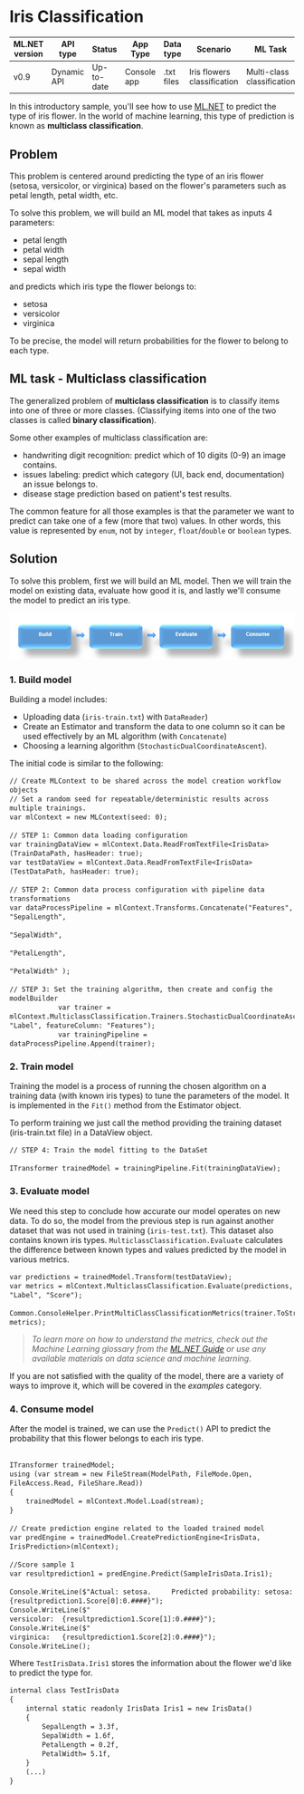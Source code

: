 # Iris Classification

| ML.NET version | API type          | Status                        | App Type    | Data type | Scenario            | ML Task                   | Algorithms                  |
|----------------|-------------------|-------------------------------|-------------|-----------|---------------------|---------------------------|-----------------------------|
| v0.9           | Dynamic API | Up-to-date | Console app | .txt files | Iris flowers classification | Multi-class classification | Sdca Multi-class |

In this introductory sample, you'll see how to use [ML.NET](https://www.microsoft.com/net/learn/apps/machine-learning-and-ai/ml-dotnet) to predict the type of iris flower. In the world of machine learning, this type of prediction is known as **multiclass classification**.

## Problem
This problem is centered around predicting the type of an iris flower (setosa, versicolor, or virginica) based on the flower's parameters such as petal length, petal width, etc.

To solve this problem, we will build an ML model that takes as inputs 4 parameters: 
* petal length
* petal width
* sepal length
* sepal width

and predicts which iris type the flower belongs to:
* setosa
* versicolor
* virginica

To be precise, the model will return probabilities for the flower to belong to each type.

## ML task - Multiclass classification
The generalized problem of **multiclass classification** is to classify items into one of three or more classes. (Classifying items into one of the two classes is called **binary classification**).

Some other examples of multiclass classification are:
* handwriting digit recognition: predict which of 10 digits (0-9) an image contains.
* issues labeling: predict which category (UI, back end, documentation) an issue belongs to.
* disease stage prediction based on patient's test results.

The common feature for all those examples is that the parameter we want to predict can take one of a few (more that two) values. In other words, this value is represented by `enum`, not by `integer`, `float`/`double` or `boolean` types.

## Solution
To solve this problem, first we will build an ML model. Then we will train the model on existing data, evaluate how good it is, and lastly we'll consume the model to predict an iris type.

![Build -> Train -> Evaluate -> Consume](../shared_content/modelpipeline.png)

### 1. Build model

Building a model includes: 
* Uploading data (`iris-train.txt`) with `DataReader`)
* Create an Estimator and transform the data to one column so it can be used effectively by an ML algorithm (with `Concatenate`)
* Choosing a learning algorithm (`StochasticDualCoordinateAscent`). 


The initial code is similar to the following:
```CSharp
// Create MLContext to be shared across the model creation workflow objects 
// Set a random seed for repeatable/deterministic results across multiple trainings.
var mlContext = new MLContext(seed: 0);

// STEP 1: Common data loading configuration
var trainingDataView = mlContext.Data.ReadFromTextFile<IrisData>(TrainDataPath, hasHeader: true);
var testDataView = mlContext.Data.ReadFromTextFile<IrisData>(TestDataPath, hasHeader: true);

// STEP 2: Common data process configuration with pipeline data transformations
var dataProcessPipeline = mlContext.Transforms.Concatenate("Features", "SepalLength",
                                                                       "SepalWidth",
                                                                       "PetalLength",
                                                                       "PetalWidth" );

// STEP 3: Set the training algorithm, then create and config the modelBuilder                         
            var trainer = mlContext.MulticlassClassification.Trainers.StochasticDualCoordinateAscent(labelColumn: "Label", featureColumn: "Features");
            var trainingPipeline = dataProcessPipeline.Append(trainer);
```

### 2. Train model
Training the model is a process of running the chosen algorithm on a training data (with known iris types) to tune the parameters of the model. It is implemented in the `Fit()` method from the Estimator object. 

To perform training we just call the method providing the training dataset (iris-train.txt file) in a DataView object.

```CSharp
// STEP 4: Train the model fitting to the DataSet            

ITransformer trainedModel = trainingPipeline.Fit(trainingDataView);

```
### 3. Evaluate model
We need this step to conclude how accurate our model operates on new data. To do so, the model from the previous step is run against another dataset that was not used in training (`iris-test.txt`). This dataset also contains known iris types. `MulticlassClassification.Evaluate` calculates the difference between known types and values predicted by the model in various metrics.

```CSharp
var predictions = trainedModel.Transform(testDataView);
var metrics = mlContext.MulticlassClassification.Evaluate(predictions, "Label", "Score");

Common.ConsoleHelper.PrintMultiClassClassificationMetrics(trainer.ToString(), metrics);
```

>*To learn more on how to understand the metrics, check out the Machine Learning glossary from the [ML.NET Guide](https://docs.microsoft.com/en-us/dotnet/machine-learning/) or use any available materials on data science and machine learning*.

If you are not satisfied with the quality of the model, there are a variety of ways to improve it, which will be covered in the *examples* category.
### 4. Consume model
After the model is trained, we can use the `Predict()` API to predict the probability that this flower belongs to each iris type. 

```CSharp

ITransformer trainedModel;
using (var stream = new FileStream(ModelPath, FileMode.Open, FileAccess.Read, FileShare.Read))
{
    trainedModel = mlContext.Model.Load(stream);
}

// Create prediction engine related to the loaded trained model
var predEngine = trainedModel.CreatePredictionEngine<IrisData, IrisPrediction>(mlContext);

//Score sample 1
var resultprediction1 = predEngine.Predict(SampleIrisData.Iris1);

Console.WriteLine($"Actual: setosa.     Predicted probability: setosa:      {resultprediction1.Score[0]:0.####}");
Console.WriteLine($"                                           versicolor:  {resultprediction1.Score[1]:0.####}");
Console.WriteLine($"                                           virginica:   {resultprediction1.Score[2]:0.####}");
Console.WriteLine();

```

Where `TestIrisData.Iris1` stores the information about the flower we'd like to predict the type for.

```CSharp
internal class TestIrisData
{
    internal static readonly IrisData Iris1 = new IrisData()
    {
        SepalLength = 3.3f,
        SepalWidth = 1.6f,
        PetalLength = 0.2f,
        PetalWidth= 5.1f,
    }
    (...)
}
```

